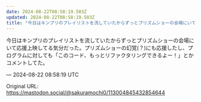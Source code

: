 ```yaml
---
date: 2024-08-22T08:58:19.503Z
updated: 2024-08-22T08:58:19.503Z
title: "今日はキンプリのプレイリストを流していたからずっとプリズムショーの会場にいて応援[...]"
---
```


<p>今日はキンプリのプレイリストを流していたからずっとプリズムショーの会場にいて応援上映してる気分だった。プリズムショーの幻覚(？)にも応援したし、プログラムに対しても「このコード、もっとリファクタリングできるよー！」とかコメントしてた。</p>

&mdash; 2024-08-22 08:58:19 UTC

Original URL: https://mastodon.social/@sakuramochi0/113004845432854644
